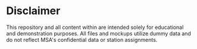 # Disclaimer

This repository and all content within are intended solely for educational and demonstration purposes. All files and mockups utilize dummy data and do not reflect MSA's confidential data or station assignments. 

